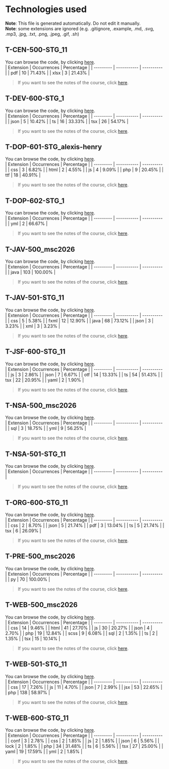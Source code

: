 # Technologies used
**Note**: This file is generated automatically. Do not edit it manually.<br/>
**Note**: some extensions are ignored (e.g. .gitignore, .example, .md, .svg, .mp3, .jpg, .txt, .png, .jpeg, .gif, .sh)

## T-CEN-500-STG_11
You can browse the code, by clicking [here](https://github.com/AlxisHenry/epitech/tree/master//T-CEN-500-STG_11).<br>
| Extension | Occurrences | Percentage |
| --------- | ----------- | ---------- |
| pdf | 10 | 71.43% |
| xlsx | 3 | 21.43% |
> If you want to see the notes of the course, click [here](https://epitech.alexishenry.eu/semesters/t5//t-cen-500-stg_11).

## T-DEV-600-STG_1
You can browse the code, by clicking [here](https://github.com/AlxisHenry/epitech/tree/master//T-DEV-600-STG_1).<br>
| Extension | Occurrences | Percentage |
| --------- | ----------- | ---------- |
| json | 5 | 10.42% |
| ts | 16 | 33.33% |
| tsx | 26 | 54.17% |
> If you want to see the notes of the course, click [here](https://epitech.alexishenry.eu/semesters/t5//t-dev-600-stg_1).

## T-DOP-601-STG_alexis-henry
You can browse the code, by clicking [here](https://github.com/AlxisHenry/epitech/tree/master//T-DOP-601-STG_alexis-henry).<br>
| Extension | Occurrences | Percentage |
| --------- | ----------- | ---------- |
| css | 3 | 6.82% |
| html | 2 | 4.55% |
| js | 4 | 9.09% |
| php | 9 | 20.45% |
| ttf | 18 | 40.91% |
> If you want to see the notes of the course, click [here](https://epitech.alexishenry.eu/semesters/t5//t-dop-601-stg_alexis-henry).

## T-DOP-602-STG_1
You can browse the code, by clicking [here](https://github.com/AlxisHenry/epitech/tree/master//T-DOP-602-STG_1).<br>
| Extension | Occurrences | Percentage |
| --------- | ----------- | ---------- |
| yml | 2 | 66.67% |
> If you want to see the notes of the course, click [here](https://epitech.alexishenry.eu/semesters/t5//t-dop-602-stg_1).

## T-JAV-500_msc2026
You can browse the code, by clicking [here](https://github.com/AlxisHenry/epitech/tree/master//T-JAV-500_msc2026).<br>
| Extension | Occurrences | Percentage |
| --------- | ----------- | ---------- |
| java | 103 | 100.00% |
> If you want to see the notes of the course, click [here](https://epitech.alexishenry.eu/semesters/t5//t-jav-500_msc2026).

## T-JAV-501-STG_11
You can browse the code, by clicking [here](https://github.com/AlxisHenry/epitech/tree/master//T-JAV-501-STG_11).<br>
| Extension | Occurrences | Percentage |
| --------- | ----------- | ---------- |
| css | 5 | 5.38% |
| fxml | 12 | 12.90% |
| java | 68 | 73.12% |
| json | 3 | 3.23% |
| xml | 3 | 3.23% |
> If you want to see the notes of the course, click [here](https://epitech.alexishenry.eu/semesters/t5//t-jav-501-stg_11).

## T-JSF-600-STG_11
You can browse the code, by clicking [here](https://github.com/AlxisHenry/epitech/tree/master//T-JSF-600-STG_11).<br>
| Extension | Occurrences | Percentage |
| --------- | ----------- | ---------- |
| js | 3 | 2.86% |
| json | 7 | 6.67% |
| otf | 14 | 13.33% |
| ts | 54 | 51.43% |
| tsx | 22 | 20.95% |
| yaml | 2 | 1.90% |
> If you want to see the notes of the course, click [here](https://epitech.alexishenry.eu/semesters/t5//t-jsf-600-stg_11).

## T-NSA-500_msc2026
You can browse the code, by clicking [here](https://github.com/AlxisHenry/epitech/tree/master//T-NSA-500_msc2026).<br>
| Extension | Occurrences | Percentage |
| --------- | ----------- | ---------- |
| sql | 3 | 18.75% |
| yml | 9 | 56.25% |
> If you want to see the notes of the course, click [here](https://epitech.alexishenry.eu/semesters/t5//t-nsa-500_msc2026).

## T-NSA-501-STG_11
You can browse the code, by clicking [here](https://github.com/AlxisHenry/epitech/tree/master//T-NSA-501-STG_11).<br>
| Extension | Occurrences | Percentage |
| --------- | ----------- | ---------- |

> If you want to see the notes of the course, click [here](https://epitech.alexishenry.eu/semesters/t5//t-nsa-501-stg_11).

## T-ORG-600-STG_11
You can browse the code, by clicking [here](https://github.com/AlxisHenry/epitech/tree/master//T-ORG-600-STG_11).<br>
| Extension | Occurrences | Percentage |
| --------- | ----------- | ---------- |
| css | 2 | 8.70% |
| json | 5 | 21.74% |
| pdf | 3 | 13.04% |
| ts | 5 | 21.74% |
| tsx | 6 | 26.09% |
> If you want to see the notes of the course, click [here](https://epitech.alexishenry.eu/semesters/t5//t-org-600-stg_11).

## T-PRE-500_msc2026
You can browse the code, by clicking [here](https://github.com/AlxisHenry/epitech/tree/master//T-PRE-500_msc2026).<br>
| Extension | Occurrences | Percentage |
| --------- | ----------- | ---------- |
| py | 70 | 100.00% |
> If you want to see the notes of the course, click [here](https://epitech.alexishenry.eu/semesters/t5//t-pre-500_msc2026).

## T-WEB-500_msc2026
You can browse the code, by clicking [here](https://github.com/AlxisHenry/epitech/tree/master//T-WEB-500_msc2026).<br>
| Extension | Occurrences | Percentage |
| --------- | ----------- | ---------- |
| css | 14 | 9.46% |
| html | 41 | 27.70% |
| js | 30 | 20.27% |
| json | 4 | 2.70% |
| php | 19 | 12.84% |
| scss | 9 | 6.08% |
| sql | 2 | 1.35% |
| ts | 2 | 1.35% |
| tsx | 15 | 10.14% |
> If you want to see the notes of the course, click [here](https://epitech.alexishenry.eu/semesters/t5//t-web-500_msc2026).

## T-WEB-501-STG_11
You can browse the code, by clicking [here](https://github.com/AlxisHenry/epitech/tree/master//T-WEB-501-STG_11).<br>
| Extension | Occurrences | Percentage |
| --------- | ----------- | ---------- |
| css | 17 | 7.26% |
| js | 11 | 4.70% |
| json | 7 | 2.99% |
| jsx | 53 | 22.65% |
| php | 138 | 58.97% |
> If you want to see the notes of the course, click [here](https://epitech.alexishenry.eu/semesters/t5//t-web-501-stg_11).

## T-WEB-600-STG_11
You can browse the code, by clicking [here](https://github.com/AlxisHenry/epitech/tree/master//T-WEB-600-STG_11).<br>
| Extension | Occurrences | Percentage |
| --------- | ----------- | ---------- |
| conf | 3 | 2.78% |
| css | 2 | 1.85% |
| js | 2 | 1.85% |
| json | 6 | 5.56% |
| lock | 2 | 1.85% |
| php | 34 | 31.48% |
| ts | 6 | 5.56% |
| tsx | 27 | 25.00% |
| yaml | 19 | 17.59% |
| yml | 2 | 1.85% |
> If you want to see the notes of the course, click [here](https://epitech.alexishenry.eu/semesters/t5//t-web-600-stg_11).
